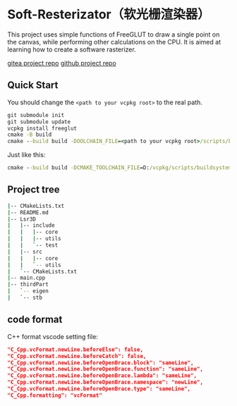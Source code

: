 # Soft-Resterizator（软光栅渲染器）
This project uses simple functions of FreeGLUT to draw a single point on the canvas, while performing other calculations on the CPU. It is aimed at learning how to create a software rasterizer.

[gitea project repo](https://git.zhywyt.me/Rendering/softResterizator.git)
[github project repo](https://github.com/Dion6850/softRasterizator.git)
## Quick Start
You should change the `<path to your vcpkg root>` to the real path.
```cmd
git submodule init
git submodule update
vcpkg install freeglut
cmake -B build
cmake --build build -DOOLCHAIN_FILE=<path to your vcpkg root>/scripts/buildsystems/vcpkg.cmake
```
Just like this:
```cmd
cmake --build build -DCMAKE_TOOLCHAIN_FILE=D:/vcpkg/scripts/buildsystems/vcpkg.cmake
```

## Project tree

```bash
|-- CMakeLists.txt
|-- README.md
|-- Lsr3D
|   |-- include
|   |   |-- core
|   |   |-- utils
|   |   `-- test
|   |-- src
|   |   |-- core
|   |   `-- utils
|   `-- CMakeLists.txt
|-- main.cpp
|-- thirdPart
|   `-- eigen
|   `-- stb

```

## code format
C++ format vscode setting file:
```json
"C_Cpp.vcFormat.newLine.beforeElse": false,
"C_Cpp.vcFormat.newLine.beforeCatch": false,
"C_Cpp.vcFormat.newLine.beforeOpenBrace.block": "sameLine",
"C_Cpp.vcFormat.newLine.beforeOpenBrace.function": "sameLine",
"C_Cpp.vcFormat.newLine.beforeOpenBrace.lambda": "sameLine",
"C_Cpp.vcFormat.newLine.beforeOpenBrace.namespace": "newLine",
"C_Cpp.vcFormat.newLine.beforeOpenBrace.type": "sameLine",
"C_Cpp.formatting": "vcFormat"
```